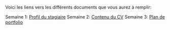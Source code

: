 Voici les liens vers les différents documents que vous aurez à remplir: 

Semaine 1: [Profil du stagiaire](mon_profil.md)
Semaine 2: [Contenu du CV](contenu_cv.md)
Semaine 3: [Plan de portfolio](portfolio.md)
